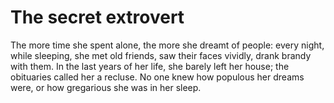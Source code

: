 The secret extrovert====================



The more time she spent alone, the more she dreamt of people: every night, while sleeping, she met old friends, saw their faces vividly, drank brandy with them. In the last years of her life, she barely left her house; the obituaries called her a recluse. No one knew how populous her dreams were, or how gregarious she was in her sleep.


